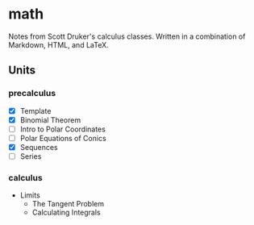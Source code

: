 # math

Notes from Scott Druker's calculus classes. Written in a combination of Markdown, HTML, and LaTeX.

## Units

### precalculus

- [x] Template
- [x] Binomial Theorem
- [ ] Intro to Polar Coordinates
- [ ] Polar Equations of Conics
- [x] Sequences
- [ ] Series

### calculus

- Limits
  - The Tangent Problem
  - Calculating Integrals
